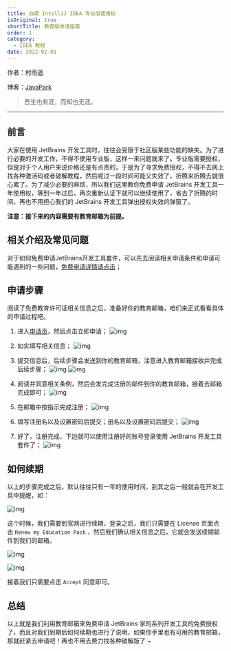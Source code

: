 ```yaml
---
title: 白嫖 IntelliJ IDEA 专业版使用权
isOriginal: true
shortTitle: 教育版申请指南
order: 1
category:
  - IDEA 教程
date: 2022-02-01
---
```


作者：村雨遥

博客：[JavaPark](https://cunyu1943.github.io/JavaPark)

>   吾生也有涯，而知也无涯。
---
## 前言



大家在使用 JetBrains 开发工具时，往往会受限于社区版某些功能的缺失。为了进行必要的开发工作，不得不使用专业版，这样一来问题就来了。专业版需要授权，但是对于个人用户来说价格还是有点贵的，于是为了寻求免费授权，不得不去网上找各种激活码或者破解教程，然后呢过一段时间可能又失效了，折腾来折腾去就很心累了。为了减少必要的麻烦，所以我们这里教你免费申请 JetBrains 开发工具一年使用权，等到一年过后，再次重新认证下就可以继续使用了，省去了折腾的时间，再也不用担心我们的 JetBrains 开发工具弹出授权失效的弹窗了。



**注意：接下来的内容需要有教育邮箱为前提。**



## 相关介绍及常见问题



对于如何免费申请JetBrains开发工具套件，可以先去阅读相关申请条件和申请可能遇到的一些问题，[免费申请详情请点击](https://www.jetbrains.com/zh-cn/community/education/?_ga=2.100493086.1068267370.1584595992-1646227051.1584503956#students)；



## 申请步骤



阅读了免费教育许可证相关信息之后，准备好你的教育邮箱，咱们来正式看看具体的申请过程吧。



1.   进入[申请页](https://www.jetbrains.com/zh-cn/community/education/?_ga=2.100493086.1068267370.1584595992-1646227051.1584503956#students)，然后点击立即申请；
    ![img](https://imgconvert.csdnimg.cn/aHR0cHM6Ly9jZG4uanNkZWxpdnIubmV0L2doL2N1bnl1MTk0My9pbWFnZS1ob3N0aW5nLWZvci1ibG9nL2ltZ3NXaW4yMDIwMDMxOTEzNDAxMS5wbmc?x-oss-process=image/format,png) 
2.   如实填写相关信息；
    ![img](https://imgconvert.csdnimg.cn/aHR0cHM6Ly9jZG4uanNkZWxpdnIubmV0L2doL2N1bnl1MTk0My9pbWFnZS1ob3N0aW5nLWZvci1ibG9nL2ltZ3NXaW4yMDIwMDMxOTEzNDEzNC5wbmc?x-oss-process=image/format,png) 

1.   提交信息后，后续步骤会发送到你的教育邮箱，注意进入教育邮箱接收并完成后续步骤；
    ![img](https://imgconvert.csdnimg.cn/aHR0cHM6Ly9jZG4uanNkZWxpdnIubmV0L2doL2N1bnl1MTk0My9pbWFnZS1ob3N0aW5nLWZvci1ibG9nL2ltZ3NXaW4yMDIwMDMxOTEzNDcyMC5wbmc?x-oss-process=image/format,png)
    ![img](https://imgconvert.csdnimg.cn/aHR0cHM6Ly9jZG4uanNkZWxpdnIubmV0L2doL2N1bnl1MTk0My9pbWFnZS1ob3N0aW5nLWZvci1ibG9nL2ltZ3NXaW4yMDIwMDMxOTE0MDMwNy5wbmc?x-oss-process=image/format,png) 
2.   阅读并同意相关条例，然后会发完成注册的邮件到你的教育邮箱，接着去邮箱完成即可；
    ![img](https://imgconvert.csdnimg.cn/aHR0cHM6Ly9jZG4uanNkZWxpdnIubmV0L2doL2N1bnl1MTk0My9pbWFnZS1ob3N0aW5nLWZvci1ibG9nL2ltZ3NXaW4yMDIwMDMxOTEzNTgzNy5wbmc?x-oss-process=image/format,png) 

1.   在邮箱中按指示完成注册；
    ![img](https://imgconvert.csdnimg.cn/aHR0cHM6Ly9jZG4uanNkZWxpdnIubmV0L2doL2N1bnl1MTk0My9pbWFnZS1ob3N0aW5nLWZvci1ibG9nL2ltZ3NXaW4yMDIwMDMxOTE0MDA1NC5wbmc?x-oss-process=image/format,png) 
2.   填写注册名以及设置密码后提交；册名以及设置密码后提交；
    ![img](https://imgconvert.csdnimg.cn/aHR0cHM6Ly9jZG4uanNkZWxpdnIubmV0L2doL2N1bnl1MTk0My9pbWFnZS1ob3N0aW5nLWZvci1ibG9nL2ltZ3NXaW4yMDIwMDMxOTE0MDQyMy5wbmc?x-oss-process=image/format,png) 

1.   好了，注册完成，下边就可以使用注册好的账号登录使用 JetBrains 开发工具套件了；
    ![img](https://imgconvert.csdnimg.cn/aHR0cHM6Ly9jZG4uanNkZWxpdnIubmV0L2doL2N1bnl1MTk0My9pbWFnZS1ob3N0aW5nLWZvci1ibG9nL2ltZ3NXaW4yMDIwMDMxOTE0MDcyNS5wbmc?x-oss-process=image/format,png) 



## 如何续期



以上的步骤完成之后，默认往往只有一年的使用时间，到其之后一般就会在开发工具中提醒，如：



![img](https://img-blog.csdnimg.cn/20200616231631232.png)



这个时候，我们需要到官网进行续期，登录之后，我们只需要在 License 页面点击 `Renew my Education Pack` ，然后我们确认相关信息之后，它就会发送续期邮件到我们的邮箱。



![img](https://cdn.jsdelivr.net/gh/cunyu1943/blog-imgs@main//blog/image-20210929143134739.png)



![img](https://cdn.jsdelivr.net/gh/cunyu1943/blog-imgs@main//blog/image-20210929143855399.png)



接着我们只需要点击 `Accept` 同意即可。



## 总结



以上就是我们利用教育邮箱来免费申请 JetBrains 家的系列开发工具的免费授权了，而且对我们到期后如何续期也进行了说明，如果你手里也有可用的教育邮箱，那就赶紧去申请吧！再也不用去费力找各种破解版了 ~
